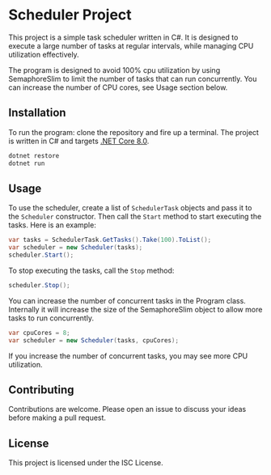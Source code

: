 ﻿# Scheduler Project

This project is a simple task scheduler written in C#.
It is designed to execute a large number of tasks at regular intervals, while managing CPU utilization effectively.

The program is designed to avoid 100% cpu utilization by using SemaphoreSlim to limit the number of tasks that can run concurrently.
You can increase the number of CPU cores, see Usage section below.

## Installation

To run the program: clone the repository and fire up a terminal. The project is written in C# and targets [.NET Core 8.0](https://dotnet.microsoft.com/en-us/download/dotnet/8.0).

````bash
dotnet restore
dotnet run
````

## Usage

To use the scheduler, create a list of `SchedulerTask` objects and pass it to the `Scheduler` constructor. Then call the `Start` method to start executing the tasks. Here is an example:

```csharp
var tasks = SchedulerTask.GetTasks().Take(100).ToList();
var scheduler = new Scheduler(tasks);
scheduler.Start();
```

To stop executing the tasks, call the `Stop` method:

```csharp
scheduler.Stop();
```

You can increase the number of concurrent tasks in the Program class.
Internally it will increase the size of the SemaphoreSlim object to allow more tasks to run concurrently.

```csharp
var cpuCores = 8;
var scheduler = new Scheduler(tasks, cpuCores);
```

If you increase the number of concurrent tasks, you may see more CPU utilization.

## Contributing

Contributions are welcome. Please open an issue to discuss your ideas before making a pull request.

## License

This project is licensed under the ISC License.